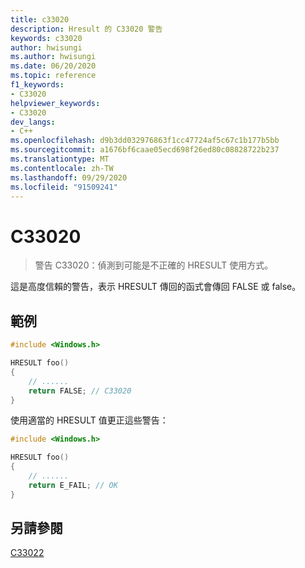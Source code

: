 ```yaml
---
title: c33020
description: Hresult 的 C33020 警告
keywords: c33020
author: hwisungi
ms.author: hwisungi
ms.date: 06/20/2020
ms.topic: reference
f1_keywords:
- C33020
helpviewer_keywords:
- C33020
dev_langs:
- C++
ms.openlocfilehash: d9b3dd032976863f1cc47724af5c67c1b177b5bb
ms.sourcegitcommit: a1676bf6caae05ecd698f26ed80c08828722b237
ms.translationtype: MT
ms.contentlocale: zh-TW
ms.lasthandoff: 09/29/2020
ms.locfileid: "91509241"
---
```

# <a name="c33020"></a>C33020

> 警告 C33020：偵測到可能是不正確的 HRESULT 使用方式。

這是高度信賴的警告，表示 HRESULT 傳回的函式會傳回 FALSE 或 false。

## <a name="example"></a>範例

```cpp
#include <Windows.h>

HRESULT foo()
{
    // ......
    return FALSE; // C33020
}
```

使用適當的 HRESULT 值更正這些警告：

```cpp
#include <Windows.h>

HRESULT foo()
{
    // ......
    return E_FAIL; // OK
}
```

## <a name="see-also"></a>另請參閱

[C33022](./c33022.md)

